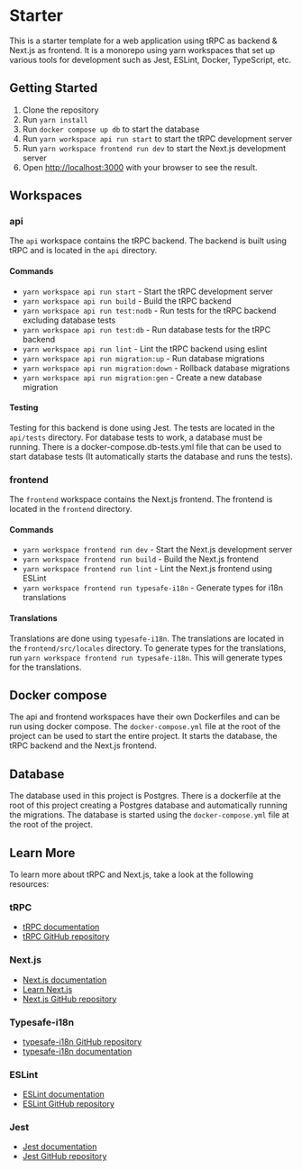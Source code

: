 # Starter

This is a starter template for a web application using tRPC as backend & Next.js as frontend.
It is a monorepo using yarn workspaces that set up various tools for development such as Jest, ESLint, Docker, TypeScript, etc.


## Getting Started

1. Clone the repository
2. Run `yarn install`
3. Run `docker compose up db` to start the database
4. Run `yarn workspace api run start` to start the tRPC development server
5. Run `yarn workspace frontend run dev` to start the Next.js development server
6. Open [http://localhost:3000](http://localhost:3000) with your browser to see the result.

## Workspaces
### api

The `api` workspace contains the tRPC backend. The backend is built using tRPC and is located in the `api` directory.

#### Commands
- `yarn workspace api run start` - Start the tRPC development server
- `yarn workspace api run build` - Build the tRPC backend
- `yarn workspace api run test:nodb` - Run tests for the tRPC backend excluding database tests
- `yarn workspace api run test:db` - Run database tests for the tRPC backend
- `yarn workspace api run lint` - Lint the tRPC backend using eslint
- `yarn workspace api run migration:up` - Run database migrations
- `yarn workspace api run migration:down` - Rollback database migrations
- `yarn workspace api run migration:gen` - Create a new database migration

#### Testing

Testing for this backend is done using Jest. The tests are located in the `api/tests` directory.
For database tests to work, a database must be running. There is a docker-compose.db-tests.yml file that can be used to
start database tests (It automatically starts the database and runs the tests).

### frontend

The `frontend` workspace contains the Next.js frontend. The frontend is located in the `frontend` directory.

#### Commands
- `yarn workspace frontend run dev` - Start the Next.js development server
- `yarn workspace frontend run build` - Build the Next.js frontend
- `yarn workspace frontend run lint` - Lint the Next.js frontend using ESLint
- `yarn workspace frontend run typesafe-i18n` - Generate types for i18n translations

#### Translations

Translations are done using `typesafe-i18n`.
The translations are located in the `frontend/src/locales` directory.
To generate types for the translations, run `yarn workspace frontend run typesafe-i18n`.
This will generate types for the
translations.

## Docker compose

The api and frontend workspaces have their own Dockerfiles and can be run using docker compose.
The `docker-compose.yml` file
at the root of the project can be used to start the entire project.
It starts the database, the tRPC backend and the Next.js
frontend.

## Database

The database used in this project is Postgres. There is a dockerfile at the root of this project creating a Postgres database
and automatically running the migrations. The database is started using the `docker-compose.yml` file at the root of the project.

## Learn More

To learn more about tRPC and Next.js, take a look at the following resources:

### tRPC
- [tRPC documentation](https://trpc.io/docs)
- [tRPC GitHub repository](https://github.com/trpc/trpc)

### Next.js
- [Next.js documentation](https://nextjs.org/docs)
- [Learn Next.js](https://nextjs.org/learn)
- [Next.js GitHub repository](https://github.com/vercel/next.js)

### Typesafe-i18n
- [typesafe-i18n GitHub repository](https://github.com/ivanhofer/typesafe-i18n)
- [typesafe-i18n documentation](https://typesafe-i18n.pages.dev/)

### ESLint
- [ESLint documentation](https://eslint.org/docs/user-guide/getting-started)
- [ESLint GitHub repository](https://github.com/eslint/eslint)

### Jest
- [Jest documentation](https://jestjs.io/docs/getting-started)
- [Jest GitHub repository](https://github.com/jestjs/jest)
